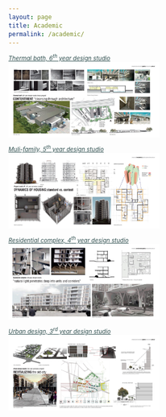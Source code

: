 ```yaml
---
layout: page
title: Academic
permalink: /academic/
---
```


<a style="color:DarkSlateGray" align="right" href="{{site.url}}/academic-contentment/"> <small> <em> Thermal bath, 6<sup>th</sup> year design studio </em> </small> </a> <br>
<img title="Cleansing through architecture---thermal bath house" alt="Thermal bath image" align="middle" width="300" src="/assets/academic-contentment.jpg">

<a style="color:DarkSlateGray" align="right" href="{{site.url}}/academic-dynamics/"> <small> <em> Muli-family, 5<sup>th</sup> year design studio </em> </small> </a> <br>
<img alt="Residential housing image" align="middle" width="300" src="/assets/academic-dynamics.jpg">


<a style="color:DarkSlateGray" align="right" href="{{site.url}}/academic-nat-light/"> <small> <em> Residential complex, 4<sup>th</sup> year design studio </em> </small> </a> <br>
<img title="Natural light penetrates deep into units and corridors" alt="Residential complex drawings" align="middle" width="300" src="/assets/academic-nat-light.jpg">

<a style="color:DarkSlateGray" align="right" href="{{site.url}}/academic-revitalizing/"> <small> <em> Urban design, 3<sup>rd</sup> year design studio </em> </small> </a> <br>
<img title="Revitalizing the old city" alt="Urban design drawings" align="middle" width="300" src="/assets/academic-revitalizing.jpg">

